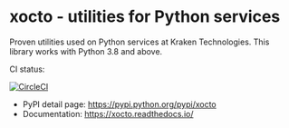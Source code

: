 # xocto - utilities for Python services

Proven utilities used on Python services at Kraken Technologies. This library works with Python 3.8 and above.

CI status:

[![CircleCI](https://circleci.com/gh/octoenergy/xocto/tree/main.svg?style=svg)](https://circleci.com/gh/octoenergy/xocto/tree/main)

- PyPI detail page: <https://pypi.python.org/pypi/xocto>
- Documentation: <https://xocto.readthedocs.io/>
